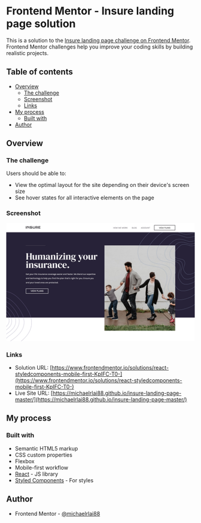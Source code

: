 # Frontend Mentor - Insure landing page solution

This is a solution to the [Insure landing page challenge on Frontend Mentor](https://www.frontendmentor.io/challenges/insure-landing-page-uTU68JV8). Frontend Mentor challenges help you improve your coding skills by building realistic projects.

## Table of contents

- [Overview](#overview)
  - [The challenge](#the-challenge)
  - [Screenshot](#screenshot)
  - [Links](#links)
- [My process](#my-process)
  - [Built with](#built-with)
- [Author](#author)

## Overview

### The challenge

Users should be able to:

- View the optimal layout for the site depending on their device's screen size
- See hover states for all interactive elements on the page

### Screenshot

![](./screenshot.jpg)

### Links

- Solution URL: [https://www.frontendmentor.io/solutions/react-styledcomponents-mobile-first-KpIFC-T0-](https://www.frontendmentor.io/solutions/react-styledcomponents-mobile-first-KpIFC-T0-)
- Live Site URL: [https://michaelrlai88.github.io/insure-landing-page-master/](https://michaelrlai88.github.io/insure-landing-page-master/)

## My process

### Built with

- Semantic HTML5 markup
- CSS custom properties
- Flexbox
- Mobile-first workflow
- [React](https://reactjs.org/) - JS library
- [Styled Components](https://styled-components.com/) - For styles

## Author

- Frontend Mentor - [@michaelrlai88](https://www.frontendmentor.io/profile/michaelrlai88)
